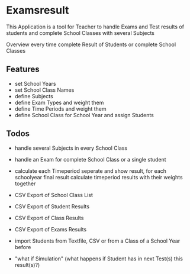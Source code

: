 # Examsresult

This Application is a tool for Teacher to handle Exams and Test results 
of students and complete School Classes with several Subjects

Overview every time complete Result of Students or complete School Classes

## Features
* set School Years
* set School Class Names
* define Subjects
* define Exam Types and weight them
* define Time Periods and weight them
* define School Class for School Year and assign Students

## Todos
* handle several Subjects in every School Class
* handle an Exam for complete School Class or a single student

* calculate each Timeperiod seperate and show result, 
for each schoolyear final result calculate timeperiod results with their weights together

* CSV Export of School Class List
* CSV Export of Student Results
* CSV Export of Class Results
* CSV Export of Exams Results
* import Students from Textfile, CSV or from a Class of a School Year before

* "what if Simulation" (what happens if Student has in next Test(s) this result(s)?)
